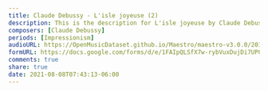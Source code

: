 ```yaml
---
title: Claude Debussy - L'isle joyeuse (2)
description: This is the description for L'isle joyeuse by Claude Debussy
composers: [Claude Debussy]
periods: [Impressionism]
audioURL: https://OpenMusicDataset.github.io/Maestro/maestro-v3.0.0/2014/MIDI-UNPROCESSED_06-08_R1_2014_MID--AUDIO_07_R1_2014_wav--6.midi
formURL: https://docs.google.com/forms/d/e/1FAIpQLSfX7w-rybVuxDujDi7UP0pVn82HyTfq-D4cpE0Rf4w9Gm3bCQ/viewform
comments: true
share: true
date: 2021-08-08T07:43:13-06:00
---
```

